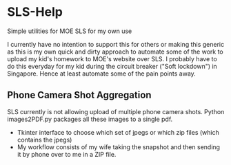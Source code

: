 # SLS-Help
Simple utilities for MOE SLS for my own use

I currently have no intention to support this for others or making this generic as this is my own 
quick and dirty approach to automate some of the work to upload my kid's homework to MOE's website 
over SLS. I probably have to do this everyday for my kid during the circuit breaker ("Soft lockdown") 
in Singapore. Hence at least automate some of the pain points away.

Phone Camera Shot Aggregation
-----------------------------
SLS currently is not allowing upload of multiple phone camera shots. Python images2PDF.py
packages all these images to a single pdf.

- Tkinter interface to choose which set of jpegs or which zip files (which contains the jpegs)
- My workflow consists of my wife taking the snapshot and then sending it by phone over to me in 
    a ZIP file. 
